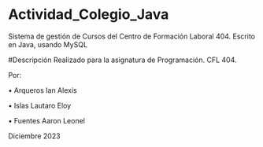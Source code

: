 # Actividad_Colegio_Java
Sistema de gestión de Cursos del Centro de Formación Laboral 404. Escrito en Java, usando MySQL

#Descripción Realizado para la asignatura de Programación. CFL 404.

Por:

•	Arqueros Ian Alexis

•	Islas Lautaro Eloy

•	Fuentes Aaron Leonel


Diciembre 2023
